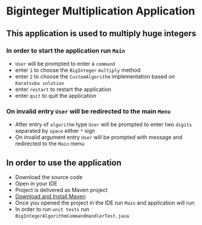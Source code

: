 # Biginteger Multiplication Application

## This application is used to multiply huge integers
### In order to start the application run `Main`

- `User` will be prompted to enter a `command`
- enter `1` to choose the `BigInteger` `multiply` method
- enter `2` to choose the `CustomAlgorithm` implementation based on `Karatsuba solution`
- enter `restart` to restart the application
- enter `quit` to quit the application

### On invalid entry `User` will be redirected to the main `Menu`

- After entry of `algorithm` type `User` will be prompted to enter two `digits` separated by `space` either `*` sign
- On invalid argument entry `User` will be prompted with message and redirected to the `Main` menu

## In order to use the application
- Download the source code
- Open in your IDE
- Project is delivered as Maven project
- [Download and Install Maven](https://maven.apache.org/install.html)
- Once you opened the project in the IDE run `Main` and application will run
- In order to run `unit tests` run `BigIntegerAlgorithmCommandHandlerTest.java`